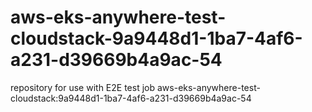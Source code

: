 # aws-eks-anywhere-test-cloudstack-9a9448d1-1ba7-4af6-a231-d39669b4a9ac-54
repository for use with E2E test job aws-eks-anywhere-test-cloudstack:9a9448d1-1ba7-4af6-a231-d39669b4a9ac-54
